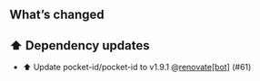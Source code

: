 ## What’s changed

## ⬆️ Dependency updates

- ⬆️ Update pocket-id/pocket-id to v1.9.1 @[renovate[bot]](https://github.com/apps/renovate) (#61)

